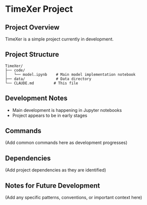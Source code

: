 # TimeXer Project

## Project Overview
TimeXer is a simple project currently in development.

## Project Structure
```
TimeXer/
├── code/
│   └── model.ipynb    # Main model implementation notebook
├── data/              # Data directory
└── CLAUDE.md         # This file
```

## Development Notes
- Main development is happening in Jupyter notebooks
- Project appears to be in early stages

## Commands
(Add common commands here as development progresses)

## Dependencies
(Add project dependencies as they are identified)

## Notes for Future Development
(Add any specific patterns, conventions, or important context here)